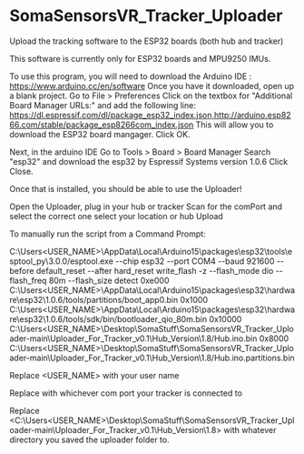 # SomaSensorsVR_Tracker_Uploader
Upload the tracking software to the ESP32 boards (both hub and tracker)

This software is currently only for ESP32 boards and MPU9250 IMUs.

To use this program, you will need to download the Arduino IDE : https://www.arduino.cc/en/software
Once you have it downloaded, open up a blank project.
Go to File > Preferences
Click on the textbox for "Additional Board Manager URLs:" and add the following line:
https://dl.espressif.com/dl/package_esp32_index.json,http://arduino.esp8266.com/stable/package_esp8266com_index.json
This will allow you to download the ESP32 board mangager.
Click OK.

Next, in the arduino IDE Go to
Tools > Board > Board Manager
Search "esp32" and download the esp32 by Espressif Systems version 1.0.6
Click Close.

Once that is installed, you should be able to use the Uploader!

Open the Uploader, plug in your hub or tracker
Scan for the comPort and select the correct one
select your location or hub
Upload

To manually run the script from a Command Prompt:

C:\Users\<USER_NAME>\AppData\Local\Arduino15\packages\esp32\tools\esptool_py\3.0.0/esptool.exe --chip esp32 --port COM4 --baud 921600 --before default_reset --after hard_reset write_flash -z --flash_mode dio --flash_freq 80m --flash_size detect 0xe000 C:\Users\<USER_NAME>\AppData\Local\Arduino15\packages\esp32\hardware\esp32\1.0.6/tools/partitions/boot_app0.bin 0x1000 C:\Users\<USER_NAME>\AppData\Local\Arduino15\packages\esp32\hardware\esp32\1.0.6/tools/sdk/bin/bootloader_qio_80m.bin 0x10000 C:\Users\<USER_NAME>\Desktop\SomaStuff\SomaSensorsVR_Tracker_Uploader-main\Uploader_For_Tracker_v0.1\Hub_Version\1.8/Hub.ino.bin 0x8000 C:\Users\<USER_NAME>\Desktop\SomaStuff\SomaSensorsVR_Tracker_Uploader-main\Uploader_For_Tracker_v0.1\Hub_Version\1.8/Hub.ino.partitions.bin

Replace <USER_NAME> with your user name

Replace <COM4> with whichever com port your tracker is connected to
  
Replace <C:\Users\<USER_NAME>\Desktop\SomaStuff\SomaSensorsVR_Tracker_Uploader-main\Uploader_For_Tracker_v0.1\Hub_Version\1.8> with whatever directory you saved the uploader folder to.

